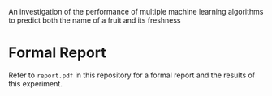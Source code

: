 An investigation of the performance of multiple machine learning algorithms to predict both the name of a fruit and its freshness
# Formal Report
Refer to `report.pdf` in this repository for a formal report and the results of this experiment.
